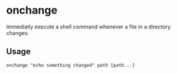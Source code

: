 # onchange

Immediatly execute a shell command whenever a file in a directory changes.

## Usage

    onchange "echo something changed" path [path...]
